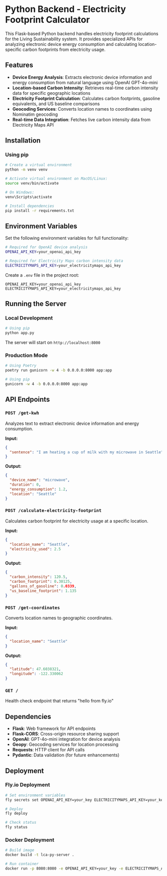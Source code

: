 # Python Backend - Electricity Footprint Calculator

This Flask-based Python backend handles electricity footprint calculations for the Living Sustainability system. It provides specialized APIs for analyzing electronic device energy consumption and calculating location-specific carbon footprints from electricity usage.

## Features

- **Device Energy Analysis**: Extracts electronic device information and energy consumption from natural language using OpenAI GPT-4o-mini
- **Location-based Carbon Intensity**: Retrieves real-time carbon intensity data for specific geographic locations
- **Electricity Footprint Calculation**: Calculates carbon footprints, gasoline equivalents, and US baseline comparisons
- **Geocoding Services**: Converts location names to coordinates using Nominatim geocoding
- **Real-time Data Integration**: Fetches live carbon intensity data from Electricity Maps API

## Installation

### Using pip
```bash
# Create a virtual environment
python -m venv venv

# Activate virtual environment on MacOS/Linux:
source venv/bin/activate

# On Windows:
venv\Scripts\activate

# Install dependencies
pip install -r requirements.txt
```

## Environment Variables

Set the following environment variables for full functionality:

```bash
# Required for OpenAI device analysis
OPENAI_API_KEY=your_openai_api_key

# Required for Electricity Maps carbon intensity data
ELECTRICITYMAPS_API_KEY=your_electricitymaps_api_key
```

Create a `.env` file in the project root:
```
OPENAI_API_KEY=your_openai_api_key
ELECTRICITYMAPS_API_KEY=your_electricitymaps_api_key
```

## Running the Server

### Local Development
```bash
# Using pip
python app.py
```

The server will start on `http://localhost:8000`

### Production Mode
```bash
# Using Poetry
poetry run gunicorn -w 4 -b 0.0.0.0:8000 app:app

# Using pip
gunicorn -w 4 -b 0.0.0.0:8000 app:app
```

## API Endpoints

### `POST /get-kwh`
Analyzes text to extract electronic device information and energy consumption.

**Input:**
```json
{
  "sentence": "I am heating a cup of milk with my microwave in Seattle"
}
```

**Output:**
```json
{
  "device_name": "microwave",
  "duration": 0,
  "energy_consumption": 1.2,
  "location": "Seattle"
}
```

### `POST /calculate-electricity-footprint`
Calculates carbon footprint for electricity usage at a specific location.

**Input:**
```json
{
  "location_name": "Seattle",
  "electricity_used": 2.5
}
```

**Output:**
```json
{
  "carbon_intensity": 120.5,
  "carbon_footprint": 0.30125,
  "gallons_of_gasoline": 0.0339,
  "us_baseline_footprint": 1.135
}
```

### `POST /get-coordinates`
Converts location names to geographic coordinates.

**Input:**
```json
{
  "location_name": "Seattle"
}
```

**Output:**
```json
{
  "latitude": 47.6038321,
  "longitude": -122.330062
}
```

### `GET /`
Health check endpoint that returns "hello from fly.io"

## Dependencies

- **Flask**: Web framework for API endpoints
- **Flask-CORS**: Cross-origin resource sharing support
- **OpenAI**: GPT-4o-mini integration for device analysis
- **Geopy**: Geocoding services for location processing
- **Requests**: HTTP client for API calls
- **Pydantic**: Data validation (for future enhancements)

## Deployment

### Fly.io Deployment
```bash
# Set environment variables
fly secrets set OPENAI_API_KEY=your_key ELECTRICITYMAPS_API_KEY=your_key

# Deploy
fly deploy

# Check status
fly status
```

### Docker Deployment
```bash
# Build image
docker build -t lca-py-server .

# Run container
docker run -p 8080:8080 -e OPENAI_API_KEY=your_key -e ELECTRICITYMAPS_API_KEY=your_key lca-py-server
```